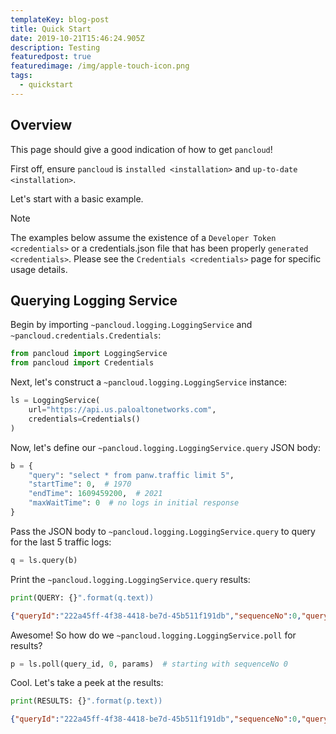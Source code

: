 ```yaml
---
templateKey: blog-post
title: Quick Start
date: 2019-10-21T15:46:24.905Z
description: Testing
featuredpost: true
featuredimage: /img/apple-touch-icon.png
tags:
  - quickstart
---
```

## Overview

This page should give a good indication of how to get
`pancloud`!

First off, ensure `pancloud` is `installed <installation>` and
`up-to-date <installation>`.

Let's start with a basic example.

<div class="note">

<div class="admonition-title">

Note

</div>

The examples below assume the existence of a `Developer Token
<credentials>` or a credentials.json file that has been properly
`generated <credentials>`. Please see the `Credentials <credentials>`
page for specific usage details.

</div>

## Querying Logging Service

Begin by importing `~pancloud.logging.LoggingService` and
`~pancloud.credentials.Credentials`:

```python
from pancloud import LoggingService
from pancloud import Credentials
```

Next, let's construct a `~pancloud.logging.LoggingService` instance:

```python
ls = LoggingService(
    url="https://api.us.paloaltonetworks.com",
    credentials=Credentials()
)
```

Now, let's define our `~pancloud.logging.LoggingService.query` JSON
body:

```python
b = {
    "query": "select * from panw.traffic limit 5",
    "startTime": 0,  # 1970
    "endTime": 1609459200,  # 2021
    "maxWaitTime": 0  # no logs in initial response
}
```

Pass the JSON body to `~pancloud.logging.LoggingService.query` to query
for the last 5 traffic logs:

```python
q = ls.query(b)
```

Print the `~pancloud.logging.LoggingService.query` results:

```python
print(QUERY: {}".format(q.text))
```

```json
{"queryId":"222a45ff-4f38-4418-be7d-45b511f191db","sequenceNo":0,"queryStatus":"RUNNING","clientParameters":{},"result":{"esResult":null,"esQuery":{"table":["panw.traffic"],"query":{"aggregations":{},"size":5},"selections":[],"params":{}}}}
```

Awesome! So how do we `~pancloud.logging.LoggingService.poll` for
results?

```python
p = ls.poll(query_id, 0, params)  # starting with sequenceNo 0
```

Cool. Let's take a peek at the results:

```python
print(RESULTS: {}".format(p.text))
```

```json
{"queryId":"222a45ff-4f38-4418-be7d-45b511f191db","sequenceNo":0,"queryStatus":"JOB_FINISHED","clientParameters":{},"result":{"esResult":{"took":183,"hits":{"total":73708,"maxScore":2,"hits":[{"_index":"147278001_panw.all_2018071000-2018072000_000000","_type":"traffic","_id":"147278001_lcaas:1:261405:0","_score":2,"_source":{"risk-of-app":"4","logset":"ForwardToLoggingService","bytes_received":1987,"natsport":41050,"sessionid":696398,"type":"traffic","parent_start_time":0,"packets":15,"characteristic-of-app":["able-to-transfer-file","has-known-vulnerability","tunnel-other-application","prone-to-misuse","is-saas"],"dg_hier_level_4":0,"dg_hier_level_1":11,"dg_hier_level_3":0,"dg_hier_level_2":0,"action":"allow","recsize":1524,"from":"L3-Untrust","parent_session_id":0,"repeatcnt":1,"app":"ms-rdp","vsys":"vsys1","nat":1,"technology-of-app":"client-server","pkts_r
```
